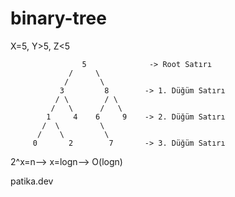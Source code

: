 # binary-tree

X=5, Y>5, Z<5




                    5              -> Root Satırı
                 /     \
                /       \
               3         8        -> 1. Düğüm Satırı
              / \        / \
             /   \      /   \
            1     4    6     9    -> 2. Düğüm Satırı
           /  \         \
          /    \         \
         0       2        7       -> 3. Düğüm Satırı
                                     
  2^x=n--> x=logn--> O(logn)    
  
patika.dev
